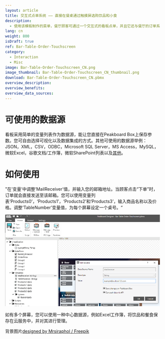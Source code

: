 ```yaml
---
layout: article
title: 交互式点单系统 —— 直接在餐桌通过触摸屏选购饮品和小食
description: 
  - 使用该模板制作的菜单，餐厅顾客可通过一个交互式的看板点单，并且它还与餐厅的订单系统相连。您还可以接入其他服务，创建一个便捷的在线或POS订单系统。订单直接通过邮件发出。随时更改或调整饮品、餐食和价格，非常方便。只需一台显示器，即可轻松开始。
lang: cn
weight: 800
isDraft: true
ref: Bar-Table-Order-Touchscreen
category:
  - Interaction
  - Misc
image: Bar-Table-Order-Touchscreen_CN.png
image_thumbnail: Bar-Table-Order-Touchscreen_CN_thumbnail.png
download: Bar-Table-Order-Touchscreen_CN.pbmx
overview_description:
overview_benefits:
overview_data_sources:
---
```


# 可使用的数据源

看板采用简单的变量列表作为数据源，能让您直接在Peakboard Box上保存参数。您可自由选择可视化以及数据集成的方式。其他可使用的数据源举例：JSON，XML，CSV，ODBC，Microsoft SQL Server，MS Access，MySQL，微软Excel，谷歌文档/工作簿，微软SharePoint列表以及[其他](https://peakboard.com/en/data-connections/)。

# 如何使用

"在‘变量’中调整‘MailReceiver’值，并输入您的邮箱地址。当顾客点击“下单”时，订单就会直接发送至该邮箱。您可以使用变量列表‘Products0’，‘Products1’，‘Products2’和‘Products3’，输入商品名称以及价格。调整‘TableNumber’变量值，为每个屏幕设定一个桌号。“

![](img/change-email-variable.png)

如有多个屏幕，您可以使用一种中心数据源，例如Excel工作簿，将饮品和餐食保存在云服务中，并对其进行管理。

背景图片[designed by Mrsiraphol / Freepik](http://www.freepik.com)